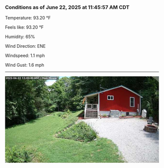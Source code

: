 ### Conditions as of June 22, 2025 at 11:45:57 AM CDT 

Temperature: 93.20 &deg;F

Feels like: 93.20 &deg;F

Humidity: 65%

Wind Direction: ENE

Windspeed: 1.1 mph

Wind Gust: 1.6 mph

---

<img src="./images/latest.jpeg"/>


